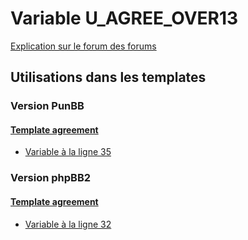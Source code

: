 # Variable U_AGREE_OVER13
[Explication sur le forum des forums](http://forum.forumactif.com/t294113-listing-des-variables#U_AGREE_OVER13)
## Utilisations dans les templates
### Version PunBB
#### [Template agreement](punbb/agreement.md)
* [Variable à la ligne 35](../punbb/agreement.tpl#L35)
### Version phpBB2
#### [Template agreement](subsilver/agreement.md)
* [Variable à la ligne 32](../subsilver/agreement.tpl#L32)
